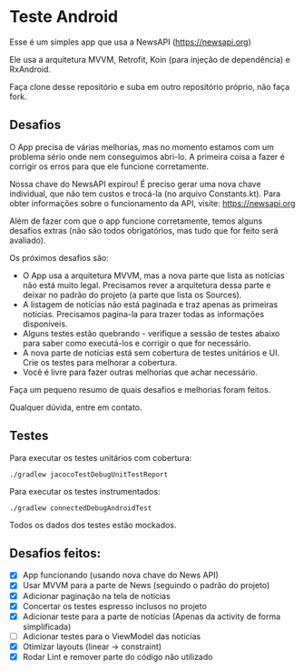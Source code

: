 # Teste Android

Esse é um simples app que usa a NewsAPI (https://newsapi.org)

Ele usa a arquitetura MVVM, Retrofit, Koin (para injeção de dependência) e RxAndroid.

Faça clone desse repositório e suba em outro repositório próprio, não faça fork.


## Desafios

O App precisa de várias melhorias, mas no momento estamos com um problema sério onde nem conseguimos abri-lo. A primeira coisa a fazer é corrigir os erros para que ele funcione corretamente. 

Nossa chave do NewsAPI expirou! É preciso gerar uma nova chave individual, que não tem custos e trocá-la (no arquivo Constants.kt). Para obter informações sobre o funcionamento da API, visite: https://newsapi.org

Além de fazer com que o app funcione corretamente, temos alguns desafios extras (não são todos obrigatórios, mas tudo que for feito será avaliado).

Os próximos desafios são:

 - O App usa a arquitetura MVVM, mas a nova parte que lista as notícias não está muito legal. Precisamos rever a arquitetura dessa parte e deixar no padrão do projeto (a parte que lista os Sources).
 - A listagem de notícias não está paginada e traz apenas as primeiras notícias. Precisamos pagina-la para trazer todas as informações disponíveis.
 - Alguns testes estão quebrando - verifique a sessão de testes abaixo para saber como executá-los e corrigir o que for necessário.
 - A nova parte de notícias está sem cobertura de testes unitários e UI. Crie os testes para melhorar a cobertura.
 - Você é livre para fazer outras melhorias que achar necessário.

Faça um pequeno resumo de quais desafios e melhorias foram feitos.

Qualquer dúvida, entre em contato.


## Testes

Para executar os testes unitários com cobertura:

    ./gradlew jacocoTestDebugUnitTestReport


Para executar os testes instrumentados:

    ./gradlew connectedDebugAndroidTest
    
Todos os dados dos testes estão mockados.

## Desafios feitos:
- [x] App funcionando (usando nova chave do News API)
- [x] Usar MVVM para a parte de News (seguindo o padrão do projeto)
- [x] Adicionar paginação na tela de notícias
- [x] Concertar os testes espresso inclusos no projeto
- [x] Adicionar teste para a parte de notícias (Apenas da activity de forma simplificada)
- [ ] Adicionar testes para o ViewModel das notícias
- [x] Otimizar layouts (linear -> constraint)
- [x] Rodar Lint e remover parte do código não utilizado
